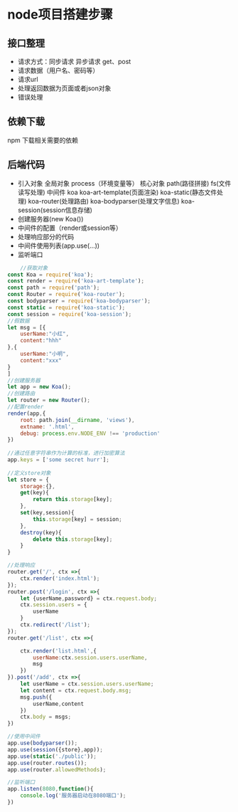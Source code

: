 # node项目搭建步骤
## 接口整理
+ 请求方式：同步请求 异步请求 get、post
+ 请求数据（用户名、密码等）
+ 请求url 
+ 处理返回数据为页面或者json对象 
+ 错误处理
## 依赖下载
npm 下载相关需要的依赖
## 后端代码
+ 引入对象
全局对象 process（环境变量等）
核心对象 path(路径拼接) fs(文件读写处理)
中间件 koa koa-art-template(页面渲染) koa-static(静态文件处理)
koa-router(处理路由) koa-bodyparser(处理文字信息) koa-session(session信息存储)
+ 创建服务器(new Koa())
+ 中间件的配置（render或session等）
+ 处理响应部分的代码
+ 中间件使用列表(app.use(...))
+ 监听端口
```js
    //获取对象
const Koa = require('koa');
const render = require('koa-art-template');
const path = require('path');
const Router = require('koa-router');
const bodyparser = require('koa-bodyparser');
const static = require('koa-static');
const session = require('koa-session');
//假数据
let msg = [{
    userName:"小红",
    content:"hhh"
},{
    userName:"小明",
    content:"xxx"
}
]
//创建服务器
let app = new Koa();
//创建路由
let router = new Router();
//配置render
render(app,{
    root: path.join(__dirname, 'views'),
    extname: '.html',
    debug: process.env.NODE_ENV !== 'production'
})
 
//通过任意字符串作为计算的标准，进行加密算法
app.keys = ['some secret hurr'];
 
//定义store对象
let store = {
    storage:{},
    get(key){
        return this.storage[key];
    },
    set(key,session){
        this.storage[key] = session;
    },
    destroy(key){
        delete this.storage[key];
    }
}

//处理响应
router.get('/', ctx =>{
    ctx.render('index.html');
});
router.post('/login', ctx =>{
    let {userName,password} = ctx.request.body;
    ctx.session.users = {
        userName
    }
    ctx.redirect('/list');
});
router.get('/list', ctx =>{

    ctx.render('list.html',{
        userName:ctx.session.users.userName,
        msg
    })
}).post('/add', ctx =>{
    let userName = ctx.session.users.userName;
    let content = ctx.request.body.msg;
    msg.push({
        userName,content
    })
    ctx.body = msgs;
})

//使用中间件
app.use(bodyparser());
app.use(session({store},app));
app.use(static('./public'));
app.use(router.routes());
app.use(router.allowedMethods);

//监听端口
app.listen(8080,function(){
    console.log('服务器启动在8080端口');
})



```